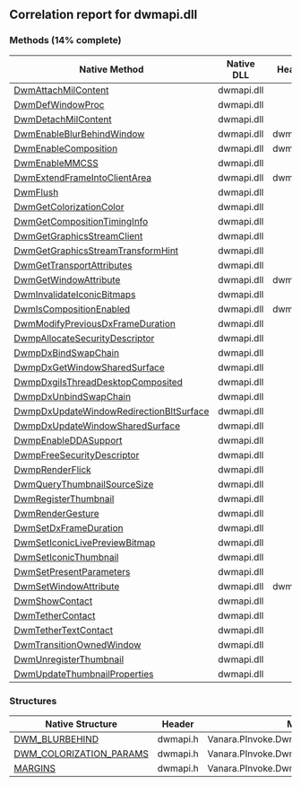 ## Correlation report for dwmapi.dll
### Methods (14% complete)
Native Method | Native DLL | Header | Managed Method
---- | ---- | ---- | ----
[DwmAttachMilContent](https://www.google.com/search?num=5&q=DwmAttachMilContent+site%3Amsdn.microsoft.com) | dwmapi.dll |  | 
[DwmDefWindowProc](https://www.google.com/search?num=5&q=DwmDefWindowProc+site%3Amsdn.microsoft.com) | dwmapi.dll |  | 
[DwmDetachMilContent](https://www.google.com/search?num=5&q=DwmDetachMilContent+site%3Amsdn.microsoft.com) | dwmapi.dll |  | 
[DwmEnableBlurBehindWindow](https://www.google.com/search?num=5&q=DwmEnableBlurBehindWindow+site%3Amsdn.microsoft.com) | dwmapi.dll | dwmapi.h | Vanara.PInvoke.DwmApi.DwmEnableBlurBehindWindow
[DwmEnableComposition](https://www.google.com/search?num=5&q=DwmEnableComposition+site%3Amsdn.microsoft.com) | dwmapi.dll | dwmapi.h | Vanara.PInvoke.DwmApi.DwmEnableComposition
[DwmEnableMMCSS](https://www.google.com/search?num=5&q=DwmEnableMMCSS+site%3Amsdn.microsoft.com) | dwmapi.dll |  | 
[DwmExtendFrameIntoClientArea](https://www.google.com/search?num=5&q=DwmExtendFrameIntoClientArea+site%3Amsdn.microsoft.com) | dwmapi.dll | dwmapi.h | Vanara.PInvoke.DwmApi.DwmExtendFrameIntoClientArea
[DwmFlush](https://www.google.com/search?num=5&q=DwmFlush+site%3Amsdn.microsoft.com) | dwmapi.dll |  | 
[DwmGetColorizationColor](https://www.google.com/search?num=5&q=DwmGetColorizationColor+site%3Amsdn.microsoft.com) | dwmapi.dll |  | 
[DwmGetCompositionTimingInfo](https://www.google.com/search?num=5&q=DwmGetCompositionTimingInfo+site%3Amsdn.microsoft.com) | dwmapi.dll |  | 
[DwmGetGraphicsStreamClient](https://www.google.com/search?num=5&q=DwmGetGraphicsStreamClient+site%3Amsdn.microsoft.com) | dwmapi.dll |  | 
[DwmGetGraphicsStreamTransformHint](https://www.google.com/search?num=5&q=DwmGetGraphicsStreamTransformHint+site%3Amsdn.microsoft.com) | dwmapi.dll |  | 
[DwmGetTransportAttributes](https://www.google.com/search?num=5&q=DwmGetTransportAttributes+site%3Amsdn.microsoft.com) | dwmapi.dll |  | 
[DwmGetWindowAttribute](https://www.google.com/search?num=5&q=DwmGetWindowAttribute+site%3Amsdn.microsoft.com) | dwmapi.dll | dwmapi.h | Vanara.PInvoke.DwmApi.DwmGetWindowAttribute
[DwmInvalidateIconicBitmaps](https://www.google.com/search?num=5&q=DwmInvalidateIconicBitmaps+site%3Amsdn.microsoft.com) | dwmapi.dll |  | 
[DwmIsCompositionEnabled](https://www.google.com/search?num=5&q=DwmIsCompositionEnabled+site%3Amsdn.microsoft.com) | dwmapi.dll | dwmapi.h | Vanara.PInvoke.DwmApi.DwmIsCompositionEnabled
[DwmModifyPreviousDxFrameDuration](https://www.google.com/search?num=5&q=DwmModifyPreviousDxFrameDuration+site%3Amsdn.microsoft.com) | dwmapi.dll |  | 
[DwmpAllocateSecurityDescriptor](https://www.google.com/search?num=5&q=DwmpAllocateSecurityDescriptor+site%3Amsdn.microsoft.com) | dwmapi.dll |  | 
[DwmpDxBindSwapChain](https://www.google.com/search?num=5&q=DwmpDxBindSwapChain+site%3Amsdn.microsoft.com) | dwmapi.dll |  | 
[DwmpDxGetWindowSharedSurface](https://www.google.com/search?num=5&q=DwmpDxGetWindowSharedSurface+site%3Amsdn.microsoft.com) | dwmapi.dll |  | 
[DwmpDxgiIsThreadDesktopComposited](https://www.google.com/search?num=5&q=DwmpDxgiIsThreadDesktopComposited+site%3Amsdn.microsoft.com) | dwmapi.dll |  | 
[DwmpDxUnbindSwapChain](https://www.google.com/search?num=5&q=DwmpDxUnbindSwapChain+site%3Amsdn.microsoft.com) | dwmapi.dll |  | 
[DwmpDxUpdateWindowRedirectionBltSurface](https://www.google.com/search?num=5&q=DwmpDxUpdateWindowRedirectionBltSurface+site%3Amsdn.microsoft.com) | dwmapi.dll |  | 
[DwmpDxUpdateWindowSharedSurface](https://www.google.com/search?num=5&q=DwmpDxUpdateWindowSharedSurface+site%3Amsdn.microsoft.com) | dwmapi.dll |  | 
[DwmpEnableDDASupport](https://www.google.com/search?num=5&q=DwmpEnableDDASupport+site%3Amsdn.microsoft.com) | dwmapi.dll |  | 
[DwmpFreeSecurityDescriptor](https://www.google.com/search?num=5&q=DwmpFreeSecurityDescriptor+site%3Amsdn.microsoft.com) | dwmapi.dll |  | 
[DwmpRenderFlick](https://www.google.com/search?num=5&q=DwmpRenderFlick+site%3Amsdn.microsoft.com) | dwmapi.dll |  | 
[DwmQueryThumbnailSourceSize](https://www.google.com/search?num=5&q=DwmQueryThumbnailSourceSize+site%3Amsdn.microsoft.com) | dwmapi.dll |  | 
[DwmRegisterThumbnail](https://www.google.com/search?num=5&q=DwmRegisterThumbnail+site%3Amsdn.microsoft.com) | dwmapi.dll |  | 
[DwmRenderGesture](https://www.google.com/search?num=5&q=DwmRenderGesture+site%3Amsdn.microsoft.com) | dwmapi.dll |  | 
[DwmSetDxFrameDuration](https://www.google.com/search?num=5&q=DwmSetDxFrameDuration+site%3Amsdn.microsoft.com) | dwmapi.dll |  | 
[DwmSetIconicLivePreviewBitmap](https://www.google.com/search?num=5&q=DwmSetIconicLivePreviewBitmap+site%3Amsdn.microsoft.com) | dwmapi.dll |  | 
[DwmSetIconicThumbnail](https://www.google.com/search?num=5&q=DwmSetIconicThumbnail+site%3Amsdn.microsoft.com) | dwmapi.dll |  | 
[DwmSetPresentParameters](https://www.google.com/search?num=5&q=DwmSetPresentParameters+site%3Amsdn.microsoft.com) | dwmapi.dll |  | 
[DwmSetWindowAttribute](https://www.google.com/search?num=5&q=DwmSetWindowAttribute+site%3Amsdn.microsoft.com) | dwmapi.dll | dwmapi.h | Vanara.PInvoke.DwmApi.DwmSetWindowAttribute
[DwmShowContact](https://www.google.com/search?num=5&q=DwmShowContact+site%3Amsdn.microsoft.com) | dwmapi.dll |  | 
[DwmTetherContact](https://www.google.com/search?num=5&q=DwmTetherContact+site%3Amsdn.microsoft.com) | dwmapi.dll |  | 
[DwmTetherTextContact](https://www.google.com/search?num=5&q=DwmTetherTextContact+site%3Amsdn.microsoft.com) | dwmapi.dll |  | 
[DwmTransitionOwnedWindow](https://www.google.com/search?num=5&q=DwmTransitionOwnedWindow+site%3Amsdn.microsoft.com) | dwmapi.dll |  | 
[DwmUnregisterThumbnail](https://www.google.com/search?num=5&q=DwmUnregisterThumbnail+site%3Amsdn.microsoft.com) | dwmapi.dll |  | 
[DwmUpdateThumbnailProperties](https://www.google.com/search?num=5&q=DwmUpdateThumbnailProperties+site%3Amsdn.microsoft.com) | dwmapi.dll |  | 
### Structures
Native Structure | Header | Managed Structure
---- | ---- | ----
[DWM_BLURBEHIND](https://www.google.com/search?num=5&q=DWM_BLURBEHIND+site%3Amsdn.microsoft.com) | dwmapi.h | Vanara.PInvoke.DwmApi+DWM_BLURBEHIND
[DWM_COLORIZATION_PARAMS](https://www.google.com/search?num=5&q=DWM_COLORIZATION_PARAMS+site%3Amsdn.microsoft.com) | dwmapi.h | Vanara.PInvoke.DwmApi+DWM_COLORIZATION_PARAMS
[MARGINS](https://www.google.com/search?num=5&q=MARGINS+site%3Amsdn.microsoft.com) | dwmapi.h | Vanara.PInvoke.DwmApi+MARGINS
